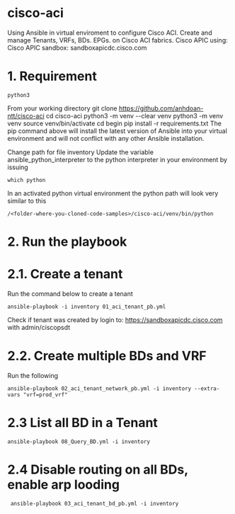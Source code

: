 # cisco-aci
Using Ansible in virtual enviroment to configure Cisco ACI. Create and manage Tenants, VRFs, BDs. EPGs. on Cisco ACI fabrics.
Cisco APIC using: Cisco APIC sandbox: sandboxapicdc.cisco.com
# 1. Requirement
    python3

From your working directory
    git clone https://github.com/anhdoan-ntt/cisco-aci
    cd cisco-aci
    python3 -m venv --clear venv
    python3 -m venv venv
    source venv/bin/activate
    cd begin
    pip install -r requirements.txt
The pip command above will install the latest version of Ansible into your virtual environment and will not conflict with any other Ansible installation.

Change path for file inventory
Update the variable ansible_python_interpreter to the python interpreter in your environment by issuing 

    which python

In an activated python virtual environment the python path will look very similar to this

    /<folder-where-you-cloned-code-samples>/cisco-aci/venv/bin/python
  
 # 2. Run the playbook
 # 2.1. Create a tenant
 Run the command below to create a tenant
 
    ansible-playbook -i inventory 01_aci_tenant_pb.yml
 
 Check if tenant was created by login to:
 https://sandboxapicdc.cisco.com with
 admin/ciscopsdt
 # 2.2. Create multiple BDs and VRF
 Run the following
 
    ansible-playbook 02_aci_tenant_network_pb.yml -i inventory --extra-vars "vrf=prod_vrf"
 
 # 2.3 List all BD in a Tenant
 
    ansible-playbook 08_Query_BD.yml -i inventory
    
 # 2.4 Disable routing on all BDs, enable arp looding
 
     ansible-playbook 03_aci_tenant_bd_pb.yml -i inventory
 


